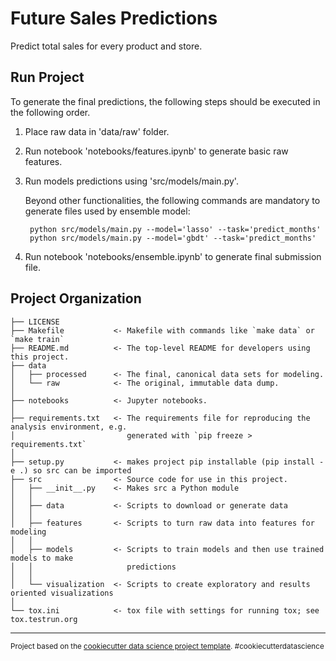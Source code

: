 Future Sales Predictions
==============================

Predict total sales for every product and store.

Run Project
-----------
To generate the final predictions, the following steps should be executed in the following order.

1. Place raw data in 'data/raw' folder.
2. Run notebook 'notebooks/features.ipynb' to generate basic raw features.
3. Run models predictions using 'src/models/main.py'.
    
    Beyond other functionalities, the following commands are mandatory to generate files used by ensemble model:
    
        python src/models/main.py --model='lasso' --task='predict_months'
        python src/models/main.py --model='gbdt' --task='predict_months'
4. Run notebook 'notebooks/ensemble.ipynb' to generate final submission file.
        

Project Organization
------------

    ├── LICENSE
    ├── Makefile           <- Makefile with commands like `make data` or `make train`
    ├── README.md          <- The top-level README for developers using this project.
    ├── data
    │   ├── processed      <- The final, canonical data sets for modeling.
    │   └── raw            <- The original, immutable data dump.
    │
    ├── notebooks          <- Jupyter notebooks.
    │
    ├── requirements.txt   <- The requirements file for reproducing the analysis environment, e.g.
    │                         generated with `pip freeze > requirements.txt`
    │
    ├── setup.py           <- makes project pip installable (pip install -e .) so src can be imported
    ├── src                <- Source code for use in this project.
    │   ├── __init__.py    <- Makes src a Python module
    │   │
    │   ├── data           <- Scripts to download or generate data
    │   │
    │   ├── features       <- Scripts to turn raw data into features for modeling
    │   │
    │   ├── models         <- Scripts to train models and then use trained models to make
    │   │                     predictions
    │   │
    │   └── visualization  <- Scripts to create exploratory and results oriented visualizations
    │
    └── tox.ini            <- tox file with settings for running tox; see tox.testrun.org


--------

<p><small>Project based on the <a target="_blank" href="https://drivendata.github.io/cookiecutter-data-science/">cookiecutter data science project template</a>. #cookiecutterdatascience</small></p>
